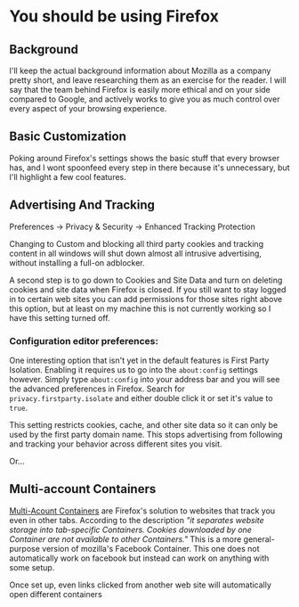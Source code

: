 # You should be using Firefox
## Background 
I'll keep the actual background information about Mozilla as a company pretty
short, and leave researching them as an exercise for the reader. I will say that
the team behind Firefox is easily more ethical and on your side compared to
Google, and actively works to give you as much control over every aspect of your
browsing experience.

## Basic Customization
Poking around Firefox's settings shows the basic stuff that every browser has,
and I wont spoonfeed every step in there because it's unnecessary, but I'll
highlight a few cool features.

## Advertising And Tracking
Preferences -> Privacy & Security -> Enhanced Tracking Protection

Changing to Custom and blocking all third party cookies and tracking content
in all windows will shut down almost all intrusive advertising, without
installing a full-on adblocker. 

A second step is to go down to Cookies and Site Data and turn on deleting
cookies and site data when Firefox is closed. If you still want to stay logged
in to certain web sites you can add permissions for those sites right above
this option, but at least on my machine this is not currently working so I have
this setting turned off.

### Configuration editor preferences:
One interesting option that isn't yet in the default features is First Party
Isolation. Enabling it requires us to go into the `about:config` settings
however. Simply type `about:config` into your address bar and you will see the
advanced preferences in Firefox. Search for `privacy.firstparty.isolate` and
either double click it or set it's value to `true`.

This setting restricts cookies, cache, and other site data so it can only be
used by the first party domain name. This stops advertising from following and
tracking your behavior across different sites you visit.

Or...

## Multi-account Containers
[Multi-Acount Containers](https://addons.mozilla.org/en-US/Firefox/addon/multi-account-containers/)
are Firefox's solution to websites that track you even in other tabs. According
to the description *"it separates website storage into tab-specific Containers.
Cookies downloaded by one Container are not available to other Containers."*
This is a more general-purpose version of mozilla's Facebook Container. This one
does not automatically work on facebook but instead can work on anything with
some setup.

Once set up, even links clicked from another web site will automatically open
different containers

